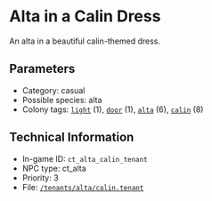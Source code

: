 # Alta in a Calin Dress

An alta in a beautiful calin-themed dress.

## Parameters

- Category: casual
- Possible species: alta
- Colony tags: [`light`](https://ceterai.github.io/MyEnternia/Wiki/Tags/Light) (1), [`door`](https://ceterai.github.io/MyEnternia/Wiki/Tags/Door) (1), [`alta`](https://ceterai.github.io/MyEnternia/Wiki/Tags/Alta) (6), [`calin`](https://ceterai.github.io/MyEnternia/Wiki/Tags/Calin) (8)

## Technical Information

- In-game ID: `ct_alta_calin_tenant`
- NPC type: ct_alta
- Priority: 3
- File: [`/tenants/alta/calin.tenant`](https://github.com/Ceterai/Enternia/blob/main/tenants/alta/calin.tenant)
